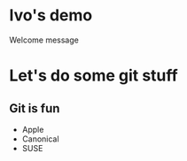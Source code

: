 Ivo's demo
==========
Welcome message
# Let's do some git stuff
## Git is fun
- Apple
- Canonical
- SUSE

